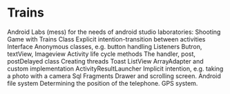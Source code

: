 # Trains
Android Labs (mess)
for the needs of android studio laboratories:
Shooting Game with Trains
Class
Explicit intention-transition between activities
Interface
Anonymous classes, e.g. button handling
Listeners
Butron, textView, Imageview
Activity life cycle methods
The handler, post, postDelayed class
Creating threads
Toast
ListView
ArrayAdapter and custom implementation
ActivityResultLauncher
Implicit intention, e.g. taking a photo with a camera
Sql
Fragments Drawer and scrolling screen.
Android file system
Determining the position of the telephone. GPS system.
